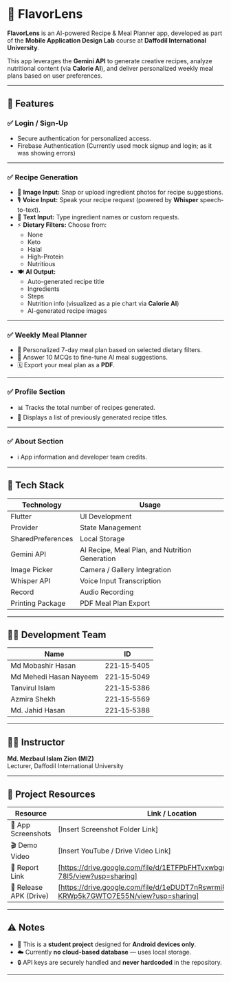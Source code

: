 # 🍳 FlavorLens

**FlavorLens** is an AI-powered Recipe & Meal Planner app, developed as part of the **Mobile Application Design Lab** course at **Daffodil International University**.

This app leverages the **Gemini API** to generate creative recipes, analyze nutritional content (via **Calorie AI**), and deliver personalized weekly meal plans based on user preferences.

---

## 🚀 Features

### ✅ Login / Sign-Up
- Secure authentication for personalized access.
- Firebase Authentication (Currently used mock signup and login; as it was showing errors)

---

### ✅ Recipe Generation
- 📸 **Image Input:** Snap or upload ingredient photos for recipe suggestions.
- 🎙️ **Voice Input:** Speak your recipe request (powered by **Whisper** speech-to-text).
- 💬 **Text Input:** Type ingredient names or custom requests.
- ⚡ **Dietary Filters:** Choose from:
  - None
  - Keto
  - Halal
  - High-Protein
  - Nutritious
- 🍽️ **AI Output:**
  - Auto-generated recipe title
  - Ingredients
  - Steps
  - Nutrition info (visualized as a pie chart via **Calorie AI**)
  - AI-generated recipe images

---

### ✅ Weekly Meal Planner
- 🎯 Personalized 7-day meal plan based on selected dietary filters.
- 🧠 Answer 10 MCQs to fine-tune AI meal suggestions.
- 🗓️ Export your meal plan as a **PDF**.

---

### ✅ Profile Section
- 📊 Tracks the total number of recipes generated.
- 📝 Displays a list of previously generated recipe titles.

---

### ✅ About Section
- ℹ️ App information and developer team credits.

---

## 🧠 Tech Stack

| Technology           | Usage                                      |
|-----------------------|--------------------------------------------|
| Flutter               | UI Development                            |
| Provider              | State Management                          |
| SharedPreferences     | Local Storage                             |
| Gemini API            | AI Recipe, Meal Plan, and Nutrition Generation |
| Image Picker          | Camera / Gallery Integration              |
| Whisper API           | Voice Input Transcription                 |
| Record                | Audio Recording                           |
| Printing Package      | PDF Meal Plan Export                      |

---

## 👨‍💻 Development Team

| Name                     | ID            |
|---------------------------|---------------|
| Md Mobashir Hasan         | 221‑15‑5405   |
| Md Mehedi Hasan Nayeem    | 221‑15‑5049   |
| Tanvirul Islam            | 221‑15‑5386   |
| Azmira Shekh              | 221‑15‑5569   |
| Md. Jahid Hasan           | 221‑15‑5388   |

---

## 🧑‍🏫 Instructor

**Md. Mezbaul Islam Zion (MIZ)**  
Lecturer, Daffodil International University

---

## 📂 Project Resources

| Resource                 | Link / Location                     |
|---------------------------|-------------------------------------|
| 📸 App Screenshots        | [Insert Screenshot Folder Link]     |
| 🎬 Demo Video             | [Insert YouTube / Drive Video Link] |
| 📄 Report Link            | [https://drive.google.com/file/d/1ETFPbFHTvxwbgmsNH08AuIZc5_T-78l5/view?usp=sharing]              |
| 🔗 Release APK (Drive)    | [https://drive.google.com/file/d/1eDUDT7nRswrmiRH-KRWp5k7GWTO7E55N/view?usp=sharing]      |

---

## ⚠️ Notes

- 🎯 This is a **student project** designed for **Android devices only**.
- ☁️ Currently **no cloud-based database** — uses local storage.
- 🔒 API keys are securely handled and **never hardcoded** in the repository.

---

